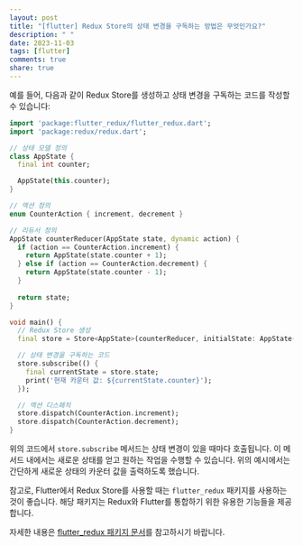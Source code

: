 ```yaml
---
layout: post
title: "[flutter] Redux Store의 상태 변경을 구독하는 방법은 무엇인가요?"
description: " "
date: 2023-11-03
tags: [flutter]
comments: true
share: true
---
```


예를 들어, 다음과 같이 Redux Store를 생성하고 상태 변경을 구독하는 코드를 작성할 수 있습니다:

```dart
import 'package:flutter_redux/flutter_redux.dart';
import 'package:redux/redux.dart';

// 상태 모델 정의
class AppState {
  final int counter;

  AppState(this.counter);
}

// 액션 정의
enum CounterAction { increment, decrement }

// 리듀서 정의
AppState counterReducer(AppState state, dynamic action) {
  if (action == CounterAction.increment) {
    return AppState(state.counter + 1);
  } else if (action == CounterAction.decrement) {
    return AppState(state.counter - 1);
  }
  
  return state;
}

void main() {
  // Redux Store 생성
  final store = Store<AppState>(counterReducer, initialState: AppState(0));

  // 상태 변경을 구독하는 코드
  store.subscribe(() {
    final currentState = store.state;
    print('현재 카운터 값: ${currentState.counter}');
  });

  // 액션 디스패치
  store.dispatch(CounterAction.increment);
  store.dispatch(CounterAction.decrement);
}
```

위의 코드에서 `store.subscribe` 메서드는 상태 변경이 있을 때마다 호출됩니다. 이 메서드 내에서는 새로운 상태를 얻고 원하는 작업을 수행할 수 있습니다. 위의 예시에서는 간단하게 새로운 상태의 카운터 값을 출력하도록 했습니다.

참고로, Flutter에서 Redux Store를 사용할 때는 `flutter_redux` 패키지를 사용하는 것이 좋습니다. 해당 패키지는 Redux와 Flutter를 통합하기 위한 유용한 기능들을 제공합니다.

자세한 내용은 [flutter_redux 패키지 문서](https://pub.dev/packages/flutter_redux)를 참고하시기 바랍니다.